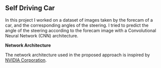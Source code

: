 ## Self Driving Car

In this project I worked on a dataset of images taken by the forecam of a car, and the corresponding angles of the steering. I tried to predict the angle of the steering according to the forecam image with a Convolutional Neural Network (CNN) architecture. 

**Network Architecture**

The network architecture used in the proposed approach is inspired by [NVIDIA Corporation](https://arxiv.org/pdf/1604.07316.pdf).
